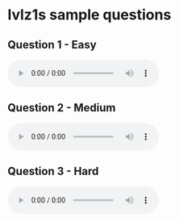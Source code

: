 # lvlz1s sample questions

## Question 1 - Easy
<audio controls="controls" src="https://okhee.github.io/lvlz1s/audio/sample_01.flac"></audio>
<br>

## Question 2 - Medium
<audio controls="controls" src="https://okhee.github.io/lvlz1s/audio/sample_02.flac"></audio>
<br>

## Question 3 - Hard
<audio controls="controls" src="https://okhee.github.io/lvlz1s/audio/sample_03.flac"></audio>
<br>
